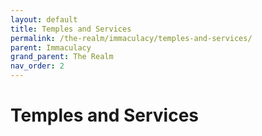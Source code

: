 ```yaml
---
layout: default
title: Temples and Services
permalink: /the-realm/immaculacy/temples-and-services/
parent: Immaculacy
grand_parent: The Realm
nav_order: 2
---
```


# Temples and Services
